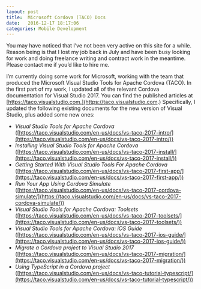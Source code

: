 ```yaml
---
layout: post
title:  Microsoft Cordova (TACO) Docs
date:   2016-12-17 18:17:06
categories: Mobile Development
---
```

You may have noticed that I’ve not been very active on this site for a while. Reason being is that I lost my job back in July and have been busy looking for work and doing freelance writing and contract work in the meantime. Please contact me if you’d like to hire me.

I’m currently doing some work for Microsoft, working with the team that produced the Microsoft Visual Studio Tools for Apache Cordova (TACO). In the first part of my work, I updated all of the relevant Cordova documentation for Visual Studio 2017. You can find the published articles at [https://taco.visualstudio.com.](https://taco.visualstudio.com.) Specifically, I updated the following existing documents for the new version of Visual Studio, plus added some new ones:

*   _Visual Studio Tools for Apache Cordova_ ([https://taco.visualstudio.com/en-us/docs/vs-taco-2017-intro/](https://taco.visualstudio.com/en-us/docs/vs-taco-2017-intro/))
*   _Installing Visual Studio Tools for Apache Cordova_ ([https://taco.visualstudio.com/en-us/docs/vs-taco-2017-install/](https://taco.visualstudio.com/en-us/docs/vs-taco-2017-install/))
*   _Getting Started With Visual Studio Tools For Apache Cordova_ ([https://taco.visualstudio.com/en-us/docs/vs-taco-2017-first-app/](https://taco.visualstudio.com/en-us/docs/vs-taco-2017-first-app/))
*   _Run Your App Using Cordova Simulate_ ([https://taco.visualstudio.com/en-us/docs/vs-taco-2017-cordova-simulate/](https://taco.visualstudio.com/en-us/docs/vs-taco-2017-cordova-simulate/))
*   _Visual Studio Tools for Apache Cordova: Toolsets_ ([https://taco.visualstudio.com/en-us/docs/vs-taco-2017-toolsets/](https://taco.visualstudio.com/en-us/docs/vs-taco-2017-toolsets/))
*   _Visual Studio Tools for Apache Cordova: iOS Guide_ ([https://taco.visualstudio.com/en-us/docs/vs-taco-2017-ios-guide/](https://taco.visualstudio.com/en-us/docs/vs-taco-2017-ios-guide/))
*   _Migrate a Cordova project to Visual Studio 2017_ ([https://taco.visualstudio.com/en-us/docs/vs-taco-2017-migration/](https://taco.visualstudio.com/en-us/docs/vs-taco-2017-migration/))
*   _Using TypeScript in a Cordova project_ ([https://taco.visualstudio.com/en-us/docs/vs-taco-tutorial-typescript/](https://taco.visualstudio.com/en-us/docs/vs-taco-tutorial-typescript/))